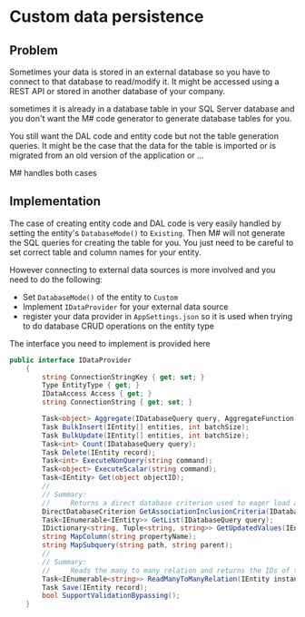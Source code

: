 # Custom data persistence

## Problem

Sometimes your data is stored in an external database so you  have to connect to that database to read/modify it.
It might be accessed using a REST API or stored in another database of your company.

sometimes it is already in a database table in your SQL Server database and you don't want the M# code generator to generate database tables for you.

You still want the DAL code and entity code but not the table generation queries.
It might be the case that the data for the table is imported or is migrated from an old version of the application or ...

M# handles both cases

## Implementation

The case of creating entity code and DAL code is very easily handled by setting the entity's `DatabaseMode()` to `Existing`.
Then M# will not generate the SQL queries for creating the table for you.
You just need to be careful to set correct table and column names for your entity.

However connecting to external data sources is more involved and you need to do the following:

- Set `DatabaseMode()` of the entity to `Custom`
- Implement `IDataProvider` for your external data source
- register your data provider in `AppSettings.json` so it is used when trying to do database CRUD operations on the entity type

The interface you need to implement is provided here

```csharp
public interface IDataProvider
    {
        string ConnectionStringKey { get; set; }
        Type EntityType { get; }
        IDataAccess Access { get; }
        string ConnectionString { get; set; }

        Task<object> Aggregate(IDatabaseQuery query, AggregateFunction function, string propertyName);
        Task BulkInsert(IEntity[] entities, int batchSize);
        Task BulkUpdate(IEntity[] entities, int batchSize);
        Task<int> Count(IDatabaseQuery query);
        Task Delete(IEntity record);
        Task<int> ExecuteNonQuery(string command);
        Task<object> ExecuteScalar(string command);
        Task<IEntity> Get(object objectID);
        //
        // Summary:
        //     Returns a direct database criterion used to eager load associated objects.
        DirectDatabaseCriterion GetAssociationInclusionCriteria(IDatabaseQuery masterQuery, PropertyInfo association);
        Task<IEnumerable<IEntity>> GetList(IDatabaseQuery query);
        IDictionary<string, Tuple<string, string>> GetUpdatedValues(IEntity original, IEntity updated);
        string MapColumn(string propertyName);
        string MapSubquery(string path, string parent);
        //
        // Summary:
        //     Reads the many to many relation and returns the IDs of the associated objects.
        Task<IEnumerable<string>> ReadManyToManyRelation(IEntity instance, string property);
        Task Save(IEntity record);
        bool SupportValidationBypassing();
    }
```
